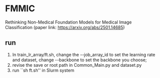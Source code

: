 # FMMIC
Rethinking Non-Medical Foundation Models for Medical Image Classification (paper link: https://arxiv.org/abs/2501.14685)


## run
1. In train_lr_array/ft.sh, change the --job_array_id to set the learning rate and dataset, change --backbone to set the backbone you choose;
2. revise the save or root path in Common_Main.py and dataset.py
3. run ``sh ft.sh'' in Slurm system
